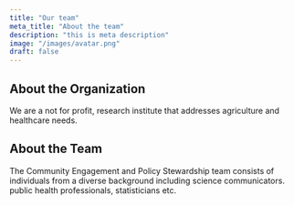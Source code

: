 ```yaml
---
title: "Our team"
meta_title: "About the team"
description: "this is meta description"
image: "/images/avatar.png"
draft: false
---
```


## About the Organization
We are a not for profit, research institute that addresses agriculture and healthcare needs.

## About the Team
The Community Engagement and Policy Stewardship team consists of individuals from a diverse background including science communicators. public health professionals, statisticians etc.
